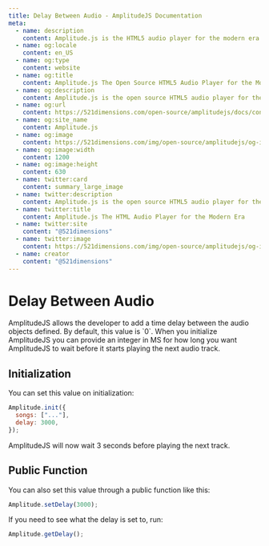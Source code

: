 ```yaml
---
title: Delay Between Audio - AmplitudeJS Documentation
meta:
  - name: description
    content: Amplitude.js is the HTML5 audio player for the modern era. Using no dependencies, take control of the browser and design a web audio player the way you want it to look.
  - name: og:locale
    content: en_US
  - name: og:type
    content: website
  - name: og:title
    content: Amplitude.js The Open Source HTML5 Audio Player for the Modern Era
  - name: og:description
    content: Amplitude.js is the open source HTML5 audio player for the modern era. Using no dependencies, take control of the browser and design an audio player the way you want it to look.
  - name: og:url
    content: https://521dimensions.com/open-source/amplitudejs/docs/configuration/delay.html
  - name: og:site_name
    content: Amplitude.js
  - name: og:image
    content: https://521dimensions.com/img/open-source/amplitudejs/og-image-amplitudejs.png
  - name: og:image:width
    content: 1200
  - name: og:image:height
    content: 630
  - name: twitter:card
    content: summary_large_image
  - name: twitter:description
    content: Amplitude.js is the open source HTML5 audio player for the modern era. Using no dependencies, take control of the browser and design an audio player the way you want it to look. Available for free on Github.
  - name: twitter:title
    content: Amplitude.js The HTML Audio Player for the Modern Era
  - name: twitter:site
    content: "@521dimensions"
  - name: twitter:image
    content: https://521dimensions.com/img/open-source/amplitudejs/og-image-amplitudejs.png
  - name: creator
    content: "@521dimensions"
---
```


# Delay Between Audio

<carbon-ads/>
AmplitudeJS allows the developer to add a time delay between the audio objects defined. By default, this value is `0`. When you initialize AmplitudeJS you can provide an integer in MS for how long you want AmplitudeJS to wait before it starts playing the next audio track.

## Initialization

You can set this value on initialization:

```javascript
Amplitude.init({
  songs: ["..."],
  delay: 3000,
});
```

AmplitudeJS will now wait 3 seconds before playing the next track.

## Public Function

You can also set this value through a public function like this:

```javascript
Amplitude.setDelay(3000);
```

If you need to see what the delay is set to, run:

```javascript
Amplitude.getDelay();
```
